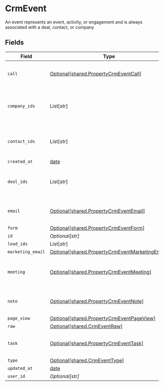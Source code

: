 # CrmEvent

An event represents an event, activity, or engagement and is always associated with a deal, contact, or company


## Fields

| Field                                                                                                    | Type                                                                                                     | Required                                                                                                 | Description                                                                                              |
| -------------------------------------------------------------------------------------------------------- | -------------------------------------------------------------------------------------------------------- | -------------------------------------------------------------------------------------------------------- | -------------------------------------------------------------------------------------------------------- |
| `call`                                                                                                   | [Optional[shared.PropertyCrmEventCall]](../../models/shared/propertycrmeventcall.md)                     | :heavy_minus_sign:                                                                                       | The call object, when type = call                                                                        |
| `company_ids`                                                                                            | List[*str*]                                                                                              | :heavy_minus_sign:                                                                                       | An array of company IDs associated with this event                                                       |
| `contact_ids`                                                                                            | List[*str*]                                                                                              | :heavy_minus_sign:                                                                                       | An array of contact IDs associated with this event                                                       |
| `created_at`                                                                                             | [date](https://docs.python.org/3/library/datetime.html#date-objects)                                     | :heavy_minus_sign:                                                                                       | N/A                                                                                                      |
| `deal_ids`                                                                                               | List[*str*]                                                                                              | :heavy_minus_sign:                                                                                       | An array of deal IDs associated with this event                                                          |
| `email`                                                                                                  | [Optional[shared.PropertyCrmEventEmail]](../../models/shared/propertycrmeventemail.md)                   | :heavy_minus_sign:                                                                                       | The email object, when type = email                                                                      |
| `form`                                                                                                   | [Optional[shared.PropertyCrmEventForm]](../../models/shared/propertycrmeventform.md)                     | :heavy_minus_sign:                                                                                       | N/A                                                                                                      |
| `id`                                                                                                     | *Optional[str]*                                                                                          | :heavy_minus_sign:                                                                                       | N/A                                                                                                      |
| `lead_ids`                                                                                               | List[*str*]                                                                                              | :heavy_minus_sign:                                                                                       | N/A                                                                                                      |
| `marketing_email`                                                                                        | [Optional[shared.PropertyCrmEventMarketingEmail]](../../models/shared/propertycrmeventmarketingemail.md) | :heavy_minus_sign:                                                                                       | N/A                                                                                                      |
| `meeting`                                                                                                | [Optional[shared.PropertyCrmEventMeeting]](../../models/shared/propertycrmeventmeeting.md)               | :heavy_minus_sign:                                                                                       | The meeting object, when type = meeting                                                                  |
| `note`                                                                                                   | [Optional[shared.PropertyCrmEventNote]](../../models/shared/propertycrmeventnote.md)                     | :heavy_minus_sign:                                                                                       | The note object, when type = note                                                                        |
| `page_view`                                                                                              | [Optional[shared.PropertyCrmEventPageView]](../../models/shared/propertycrmeventpageview.md)             | :heavy_minus_sign:                                                                                       | N/A                                                                                                      |
| `raw`                                                                                                    | [Optional[shared.CrmEventRaw]](../../models/shared/crmeventraw.md)                                       | :heavy_minus_sign:                                                                                       | N/A                                                                                                      |
| `task`                                                                                                   | [Optional[shared.PropertyCrmEventTask]](../../models/shared/propertycrmeventtask.md)                     | :heavy_minus_sign:                                                                                       | The task object, when type = task                                                                        |
| `type`                                                                                                   | [Optional[shared.CrmEventType]](../../models/shared/crmeventtype.md)                                     | :heavy_minus_sign:                                                                                       | N/A                                                                                                      |
| `updated_at`                                                                                             | [date](https://docs.python.org/3/library/datetime.html#date-objects)                                     | :heavy_minus_sign:                                                                                       | N/A                                                                                                      |
| `user_id`                                                                                                | *Optional[str]*                                                                                          | :heavy_minus_sign:                                                                                       | N/A                                                                                                      |